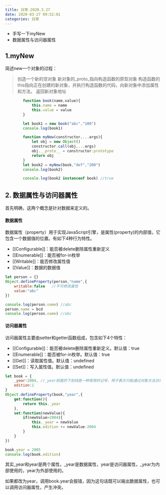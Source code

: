 ```yaml
---
title: 日常-2020.3.27
date: 2020-03-27 09:52:01
categories: 日常
---
```


* 手写一下myNew
* 数据属性与访问器属性

<!--more-->

## 1.myNew

简述new一个对象的过程：

> 创造一个新的空对象
> 新对象的\_proto_指向构造函数的原型对象
> 构造函数的this指向正在创建的新对象，并执行构造函数的代码，向新对象中添加属性和方法。
> 返回新对象地址

```js
		function book(name,value){
            this.name = name
            this.value = value
        }

        let book1 = new book("abc","100")
        console.log(book1)

        function myNew(constructor,...args){
            let obj = new Object()
            constructor.call(obj,...args)
            obj.__proto__ = constructor.prototype
            return obj
        }
        let book2 = myNew(book,"def","200")
        console.log(book2)

        console.log(book2 instanceof book) //true
```

## 2. 数据属性与访问器属性

首先明确，这两个概念是针对数据来定义的。

#### 数据属性

数据属性（property）用于实现JavaScript引擎，是属性(property)的内部值，它包含一个数据值的位置。有如下4种行为特性。

* [[Configurable]]：能否被delete删除属性重新定义
* [[Enumerable]]：能否被for-in枚举
* [[Writable]]：能否修改属性值
* [[Value]]：数据的数据值

```js
let person = {}
Object.defineProperty(person,"name",{
    writable:false   //不可修改属性
    value:"abc"
})

console.log(person.name) //abc
person.name = bcd
console.log(person.name) //abc
```

#### 访问器属性

访问器属性主要由setter和getter函数组成，包含如下4个特性：

* [[Configurable]]：能否被delete删除属性重新定义。默认值：true
* [[Enumerable]]：能否被for-in枚举。默认值：true
* [[Get]]：读取属性值。默认值：undefined
* [[Set]]：写入属性值。默认值：undefined

```js
let book = {
    _year:2004, //_year前面的下划线是一种常用的记号，用于表示只能通过对象方法访问的属性。
    edition:1
}
Object.defineProperty(book,"year",{
    get:function(){
        return this._year
    },
    set:function(newValue){
    	if(newValue>2004){
    		this._year = newValue
    		this.edition += newValue-2004
		}
	}
})

book.year = 2005
console.log(book.edition)
```

其实_year和year是两个属性，\_year是数据属性，year是访问器属性，\_year为内部使用的，year为外部使用的。

如果都改为year，调用book.year会报错，因为这句话既可以输出数据属性，也可以调用访问器属性，产生冲突。

